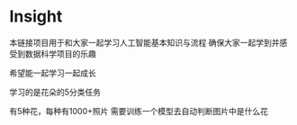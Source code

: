 # Insight

本链接项目用于和大家一起学习人工智能基本知识与流程
确保大家一起学到并感受到数据科学项目的乐趣

希望能一起学习一起成长

学习的是花朵的5分类任务

有5种花，每种有1000+照片
需要训练一个模型去自动判断图片中是什么花
